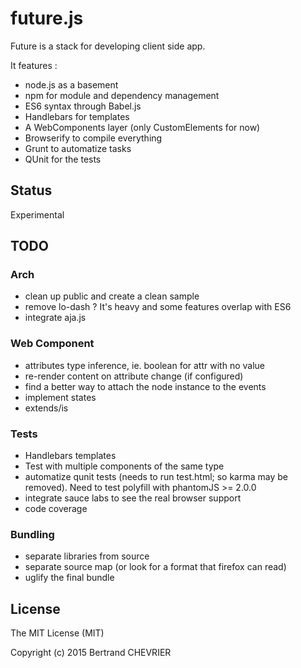 # future.js

Future is a stack for developing client side app.

It features :

- node.js as a basement
- npm for module and dependency management
- ES6 syntax through Babel.js
- Handlebars for templates
- A WebComponents layer (only CustomElements for now)
- Browserify to compile everything
- Grunt to automatize tasks
- QUnit for the tests

## Status

Experimental

## TODO

### Arch

 - clean up public and create a clean sample
 - remove lo-dash ? It's heavy and some features overlap with ES6
 - integrate aja.js

### Web Component

 - attributes type inference, ie. boolean for attr with no value
 - re-render content on attribute change (if configured)
 - find a better way to attach the node instance to the events
 - implement states
 - extends/is

### Tests

 - Handlebars templates
 - Test with multiple components of the same type
 - automatize qunit tests (needs to run test.html; so karma may be removed). Need to test polyfill with phantomJS >= 2.0.0
 - integrate sauce labs to see the real browser support
 - code coverage

### Bundling

 - separate libraries from source
 - separate source map (or look for a format that firefox can read)
 - uglify the final bundle

## License

The MIT License (MIT)

Copyright (c) 2015 Bertrand CHEVRIER
